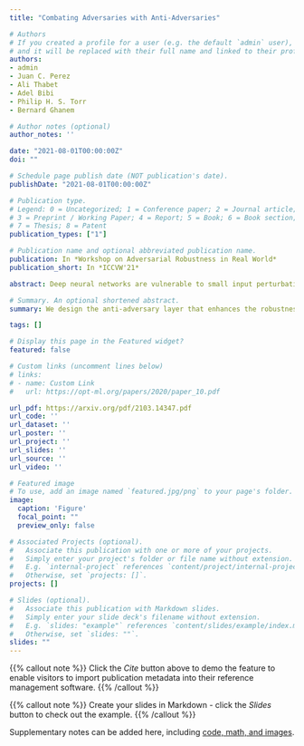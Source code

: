 ```yaml
---
title: "Combating Adversaries with Anti-Adversaries"

# Authors
# If you created a profile for a user (e.g. the default `admin` user), write the username (folder name) here 
# and it will be replaced with their full name and linked to their profile.
authors:
- admin
- Juan C. Perez
- Ali Thabet
- Adel Bibi
- Philip H. S. Torr 
- Bernard Ghanem

# Author notes (optional)
author_notes: ''

date: "2021-08-01T00:00:00Z"
doi: ""

# Schedule page publish date (NOT publication's date).
publishDate: "2021-08-01T00:00:00Z"

# Publication type.
# Legend: 0 = Uncategorized; 1 = Conference paper; 2 = Journal article;
# 3 = Preprint / Working Paper; 4 = Report; 5 = Book; 6 = Book section;
# 7 = Thesis; 8 = Patent
publication_types: ["1"]

# Publication name and optional abbreviated publication name.
publication: In *Workshop on Adversarial Robustness in Real World*
publication_short: In *ICCVW'21*

abstract: Deep neural networks are vulnerable to small input perturbations known as adversarial attacks. Inspired by the fact that these adversaries are constructed by iteratively minimizing the confidence of a network for the true class label, we propose the anti-adversary layer, aimed at countering this effect. In particular, our layer generates an input perturbation in the opposite direction of the adversarial one, and feeds the classifier a perturbed version of the input. Our approach is training-free and theoretically supported. We verify the effectiveness of our approach by combining our layer with both nominally and robustly trained models, and conduct large scale experiments from black-box to adaptive attacks on CIFAR10, CIFAR100 and ImageNet. Our anti-adversary layer significantly enhances model robustness while coming at no cost on clean accuracy.

# Summary. An optional shortened abstract.
summary: We design the anti-adversary layer that enhances the robustness of pretrained models.

tags: []

# Display this page in the Featured widget?
featured: false

# Custom links (uncomment lines below)
# links:
# - name: Custom Link
#   url: https://opt-ml.org/papers/2020/paper_10.pdf

url_pdf: https://arxiv.org/pdf/2103.14347.pdf
url_code: ''
url_dataset: ''
url_poster: ''
url_project: ''
url_slides: ''
url_source: ''
url_video: ''

# Featured image
# To use, add an image named `featured.jpg/png` to your page's folder. 
image:
  caption: 'Figure'
  focal_point: ""
  preview_only: false

# Associated Projects (optional).
#   Associate this publication with one or more of your projects.
#   Simply enter your project's folder or file name without extension.
#   E.g. `internal-project` references `content/project/internal-project/index.md`.
#   Otherwise, set `projects: []`.
projects: []

# Slides (optional).
#   Associate this publication with Markdown slides.
#   Simply enter your slide deck's filename without extension.
#   E.g. `slides: "example"` references `content/slides/example/index.md`.
#   Otherwise, set `slides: ""`.
slides: ""
---
```


{{% callout note %}}
Click the *Cite* button above to demo the feature to enable visitors to import publication metadata into their reference management software.
{{% /callout %}}

{{% callout note %}}
Create your slides in Markdown - click the *Slides* button to check out the example.
{{% /callout %}}

Supplementary notes can be added here, including [code, math, and images](https://wowchemy.com/docs/writing-markdown-latex/).
